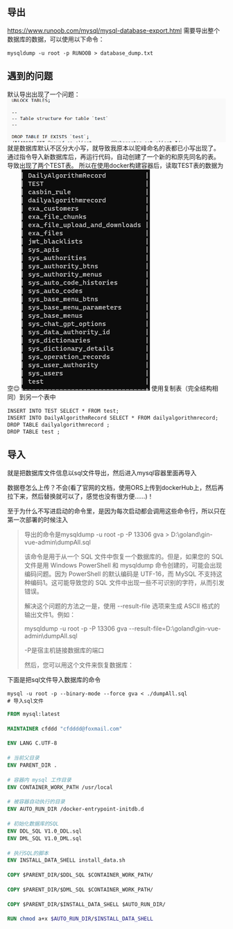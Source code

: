 ## 导出
https://www.runoob.com/mysql/mysql-database-export.html
需要导出整个数据库的数据，可以使用以下命令：
```
mysqldump -u root -p RUNOOB > database_dump.txt
```

## 遇到的问题
默认导出出现了一个问题：
![](addition/Pasted%20image%2020230926192118.png)
就是数据库默认不区分大小写，就导致我原本以驼峰命名的表都已小写出现了。
通过指令导入新数据库后，再运行代码，自动创建了一个新的和原先同名的表。
导致出现了两个TEST表。
所以在使用docker构建容器后，读取TEST表的数据为空😌
![](addition/Pasted%20image%2020230926192147.png)
使用复制表（完全结构相同）到另一个表中
```
INSERT INTO TEST SELECT * FROM test;
INSERT INTO DailyAlgorithmRecord SELECT * FROM dailyalgorithmrecord;
DROP TABLE dailyalgorithmrecord ;
DROP TABLE test ;
```
## 导入
就是把数据库文件信息以sql文件导出，然后进入mysql容器里面再导入

数据卷怎么上传？不会(看了官网的文档，使用ORS上传到dockerHub上，然后再拉下来，然后替换就可以了，感觉也没有很方便……)！

至于为什么不写进启动的命令里，是因为每次启动都会调用这些命令行，所以只在第一次部署的时候注入

> 导出的命令是mysqldump -u root -p -P 13306 gva > D:\goland\gin-vue-admin\dumpAll.sql 
>
> 该命令是用于从一个 SQL 文件中恢复一个数据库的。但是，如果您的 SQL 文件是用 Windows PowerShell 和 mysqldump 命令创建的，可能会出现编码问题。因为 PowerShell 的默认编码是 UTF-16，而 MySQL 不支持这种编码1。这可能导致您的 SQL 文件中出现一些不可识别的字符，从而引发错误。
>
> 解决这个问题的方法之一是，使用 --result-file 选项来生成 ASCII 格式的输出文件1。例如：
>
> mysqldump -u root -p -P 13306 gva --result-file=D:\goland\gin-vue-admin\dumpAll.sql
> 
>-P是宿主机链接数据库的端口
>
> 然后，您可以用这个文件来恢复数据库：

下面是把sql文件导入数据库的命令

```
mysql -u root -p --binary-mode --force gva < ./dumpAll.sql
# 导入sql文件
```

```dockerfile
FROM mysql:latest

MAINTAINER cfddd "cfdddd@foxmail.com"

ENV LANG C.UTF-8

# 当前父目录
ENV PARENT_DIR .

# 容器内 mysql 工作目录
ENV CONTAINER_WORK_PATH /usr/local

# 被容器自动执行的目录
ENV AUTO_RUN_DIR /docker-entrypoint-initdb.d

# 初始化数据库的SQL
ENV DDL_SQL V1.0_DDL.sql
ENV DML_SQL V1.0_DML.sql

# 执行SQL的脚本
ENV INSTALL_DATA_SHELL install_data.sh

COPY $PARENT_DIR/$DDL_SQL $CONTAINER_WORK_PATH/

COPY $PARENT_DIR/$DML_SQL $CONTAINER_WORK_PATH/

COPY $PARENT_DIR/$INSTALL_DATA_SHELL $AUTO_RUN_DIR/

RUN chmod a+x $AUTO_RUN_DIR/$INSTALL_DATA_SHELL

```